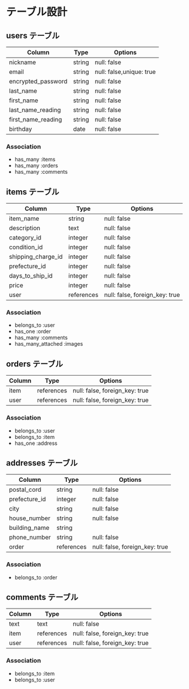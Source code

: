 # テーブル設計

## users テーブル

| Column             | Type       | Options                  |
| ------------------ | ---------- | -------------------------|
| nickname           | string     | null: false              |
| email              | string     | null: false,unique: true |
| encrypted_password | string     | null: false              |
| last_name          | string     | null: false              |
| first_name         | string     | null: false              |
| last_name_reading  | string     | null: false              |
| first_name_reading | string     | null: false              |
| birthday           | date       | null: false              |

### Association
- has_many :items
- has_many :orders
- has_many :comments

## items テーブル

| Column             | Type       | Options                        |
| ------------------ | ---------- | -------------------------------|
| item_name          | string     | null: false                    |
| description        | text       | null: false                    |
| category_id        | integer    | null: false                    |
| condition_id       | integer    | null: false                    |
| shipping_charge_id | integer    | null: false                    |
| prefecture_id      | integer    | null: false                    |
| days_to_ship_id    | integer    | null: false                    |
| price              | integer    | null: false                    |
| user               | references | null: false, foreign_key: true |

### Association
- belongs_to :user
- has_one :order
- has_many :comments
- has_many_attached :images

## orders テーブル

| Column   | Type       | Options                        |
| -------- | ---------- | -------------------------------|
| item     | references | null: false, foreign_key: true |
| user     | references | null: false, foreign_key: true |

### Association
- belongs_to :user
- belongs_to :item
- has_one :address

## addresses テーブル

| Column        | Type       | Options                        |
| ------------- | ---------- | -------------------------------|
| postal_cord   | string     | null: false                    |
| prefecture_id | integer    | null: false                    |
| city          | string     | null: false                    |
| house_number  | string     | null: false                    |
| building_name | string     |                                |
| phone_number  | string     | null: false                    |
| order         | references | null: false, foreign_key: true |

### Association
- belongs_to :order

## comments テーブル

| Column   | Type       | Options                        |
| -------- | ---------- | -------------------------------|
| text     | text       | null: false                    |
| item     | references | null: false, foreign_key: true |
| user     | references | null: false, foreign_key: true |

### Association
- belongs_to :item
- belongs_to :user